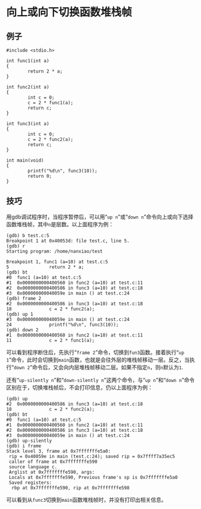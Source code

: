 # 向上或向下切换函数堆栈帧
## 例子
	#include <stdio.h>

	int func1(int a)
	{
	        return 2 * a;
	}
	
	int func2(int a)
	{
	        int c = 0;
	        c = 2 * func1(a);
	        return c;
	}
	
	int func3(int a)
	{
	        int c = 0;
	        c = 2 * func2(a);
	        return c;
	}
	
	int main(void)
	{
	        printf("%d\n", func3(10));
	        return 0;
	}

## 技巧
用gdb调试程序时，当程序暂停后，可以用“`up n`”或“`down n`”命令向上或向下选择函数堆栈帧，其中`n`是层数。以上面程序为例：  

    (gdb) b test.c:5
	Breakpoint 1 at 0x40053d: file test.c, line 5.
	(gdb) r
	Starting program: /home/nanxiao/test
	
	Breakpoint 1, func1 (a=10) at test.c:5
	5               return 2 * a;
	(gdb) bt
	#0  func1 (a=10) at test.c:5
	#1  0x0000000000400560 in func2 (a=10) at test.c:11
	#2  0x0000000000400586 in func3 (a=10) at test.c:18
	#3  0x000000000040059e in main () at test.c:24
	(gdb) frame 2
	#2  0x0000000000400586 in func3 (a=10) at test.c:18
	18              c = 2 * func2(a);
	(gdb) up 1
	#3  0x000000000040059e in main () at test.c:24
	24              printf("%d\n", func3(10));
	(gdb) down 2
	#1  0x0000000000400560 in func2 (a=10) at test.c:11
	11              c = 2 * func1(a);


可以看到程序断住后，先执行“`frame 2`”命令，切换到`fun3`函数。接着执行“`up 1`”命令，此时会切换到`main`函数，也就是会往外层的堆栈帧移动一层。反之，当执行“`down 2`”命令后，又会向内层堆栈帧移动二层。如果不指定`n`，则`n`默认为`1`.

还有“`up-silently n`”和“`down-silently n`”这两个命令，与“`up n`”和“`down n`”命令区别在于，切换堆栈帧后，不会打印信息，仍以上面程序为例：  

    (gdb) up
	#2  0x0000000000400586 in func3 (a=10) at test.c:18
	18              c = 2 * func2(a);
	(gdb) bt
	#0  func1 (a=10) at test.c:5
	#1  0x0000000000400560 in func2 (a=10) at test.c:11
	#2  0x0000000000400586 in func3 (a=10) at test.c:18
	#3  0x000000000040059e in main () at test.c:24
	(gdb) up-silently
	(gdb) i frame
	Stack level 3, frame at 0x7fffffffe5a0:
	 rip = 0x40059e in main (test.c:24); saved rip = 0x7ffff7a35ec5
	 caller of frame at 0x7fffffffe590
	 source language c.
	 Arglist at 0x7fffffffe590, args:
	 Locals at 0x7fffffffe590, Previous frame's sp is 0x7fffffffe5a0
	 Saved registers:
	  rbp at 0x7fffffffe590, rip at 0x7fffffffe598

可以看到从`func3`切换到`main`函数堆栈帧时，并没有打印出相关信息。
